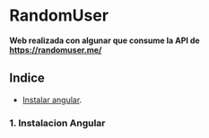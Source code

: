 # RandomUser
 
**Web realizada con algunar que consume la API de https://randomuser.me/**

## Indice
- [Instalar angular](#1-instalacion-angular).

### 1. Instalacion Angular
